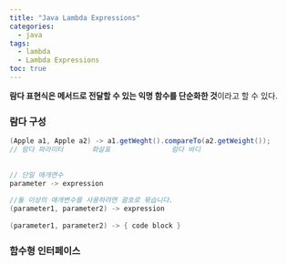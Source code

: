 ```yaml
---
title: "Java Lambda Expressions"
categories:
  - java
tags:
  - lambda
  - Lambda Expressions
toc: true
---
```

**람다 표현식은 메서드로 전달할 수 있는 익명 함수를 단순화한 것**이라고 할 수 있다.

### 람다 구성
```java
(Apple a1, Apple a2) -> a1.getWeght().compareTo(a2.getWeight()); 
// 람다 파라미터       화살표               람다 바디
        
        
// 단일 매개면수
parameter -> expression
        
//둘 이상의 매개변수를 사용하려면 괄호로 묶습니다.
(parameter1, parameter2) -> expression
        
(parameter1, parameter2) -> { code block }
```

### 함수형 인터페이스
